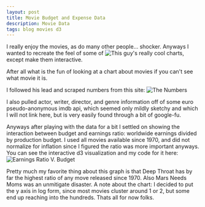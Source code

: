 ```yaml
---
layout: post
title: Movie Budget and Expense Data
description: Movie Data
tags: blog movies d3
---
```


I really enjoy the movies, as do many other people... shocker. Anyways I wanted to recreate
the feel of some of ![This guy's really cool](http://boxofficequant.com/)
charts, except make them interactive.

After all what is the fun of looking at a chart about movies if you can't see what movie it is.

I followed his lead and scraped numbers from this site:
![The Numbers](http://www.the-numbers.com/)

I also pulled actor, writer, director, and genre information off of some euro pseudo-anonymous imdb api,
which seemed only mildly sketchy and which I will not link here, but is very easily
found through a bit of google-fu.

Anyways after playing with the data for a bit I settled on showing the interaction between budget and earnings ratio:
worldwide earnings divided by production budget. I used all movies available since 1970, and did not normalize for 
inflation since I figured the ratio was more important anyways. You can see the interactive d3 visualization and my
code for it here:
![Earnings Ratio V. Budget](http://bl.ocks.org/jedDoughertyCC/raw/933a6c0983aeb8f19c5b/)

Pretty much my favorite thing about this graph is that Deep Throat has by far the highest ratio of any move released since
1970. Also Mars Needs Moms was an unmitigate disaster. A note about the chart: I decided to put the y axis in log form, 
since most movies cluster around 1 or 2, but some end up reaching into the hundreds. Thats all for now folks.
